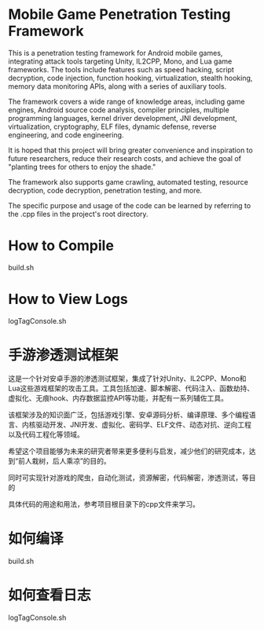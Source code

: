 # Mobile Game Penetration Testing Framework

This is a penetration testing framework for Android mobile games, integrating attack tools targeting Unity, IL2CPP, Mono, and Lua game frameworks. The tools include features such as speed hacking, script decryption, code injection, function hooking, virtualization, stealth hooking, memory data monitoring APIs, along with a series of auxiliary tools.

The framework covers a wide range of knowledge areas, including game engines, Android source code analysis, compiler principles, multiple programming languages, kernel driver development, JNI development, virtualization, cryptography, ELF files, dynamic defense, reverse engineering, and code engineering.

It is hoped that this project will bring greater convenience and inspiration to future researchers, reduce their research costs, and achieve the goal of "planting trees for others to enjoy the shade."

The framework also supports game crawling, automated testing, resource decryption, code decryption, penetration testing, and more.

The specific purpose and usage of the code can be learned by referring to the .cpp files in the project's root directory.

# How to Compile
build.sh

# How to View Logs
logTagConsole.sh


# 手游渗透测试框架   
这是一个针对安卓手游的渗透测试框架，集成了针对Unity、IL2CPP、Mono和Lua这些游戏框架的攻击工具。工具包括加速、脚本解密、代码注入、函数劫持、虚拟化、无痕hook、内存数据监控API等功能，并配有一系列辅佐工具。

该框架涉及的知识面广泛，包括游戏引擎、安卓源码分析、编译原理、多个编程语言、内核驱动开发、JNI开发、虚拟化、密码学、ELF文件、动态对抗、逆向工程以及代码工程化等领域。

希望这个项目能够为未来的研究者带来更多便利与启发，减少他们的研究成本，达到“前人栽树，后人乘凉”的目的。

同时可实现针对游戏的爬虫，自动化测试，资源解密，代码解密，渗透测试，等目的  

具体代码的用途和用法，参考项目根目录下的cpp文件来学习。  


# 如何编译   
build.sh   

# 如何查看日志   
logTagConsole.sh   